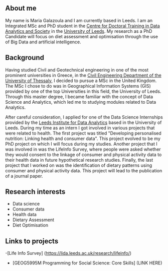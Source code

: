 ## About me

My name is Maria Galazoula and I am currently based in Leeds. I am an Integrated MSc and PhD student in the [Centre for Doctoral Training in Data Analytics and Society](https://datacdt.org/)  in the [University of Leeds](https://www.leeds.ac.uk/). My research as a PhD Candidate will focus on diet assessment and optimisation through the use of Big Data and artificial intelligence. 

## Background

Having studied Civil and Geotechnical engineering in one of the most prominent universities in Greece, in the [Civil Engineering Department of the University of Thessaly](http://www.civ.uth.gr/en), I decided to pursue a MSc in the United Kingdom. The MSc I chose to do was in Geographical Information Systems (GIS) provided by one of the top Universities in this field, the University of Leeds. Through this master degree, I became familiar with the concept of Data Science and Analytics, which led me to studying modules related to Data Analytics. 

After careful consideration, I applied for one of the Data Science Internships provided by the [Leeds Institute for Data Analytics](http://lida.leeds.ac.uk/)  based in the University of Leeds. During my time as an intern I got involved in various projects that were related to health. The first project was titled "Developing personalised nutrition: Linking health and consumer data". This project evolved to be my PhD project on which I will focus during my studies. Another project that I was involved in was the LifeInfo Survey, where people were asked whether they would consent to the linkage of consumer and physical activity data to their health data in future hypothetical research studies. Finally, the last project that I worked on was the identification of dietary patterns using consumer and physical activity data. This project will lead to the publication of a journal paper. 

## Research interests

- Data science
- Consumer data
- Health data
- Dietary Assessment
- Diet Optimisation

## Links to projects 

-[Life Info Survey] (https://lida.leeds.ac.uk/research/lifeinfo/)
- [GEOG5995M Programming for Social Science: Core Skills] (LINK HERE)
